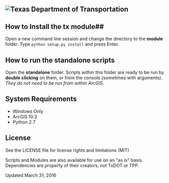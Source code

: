 ![Texas Department of Transportation](https://github.com/TxDOT/python/blob/master/TxDOT_small.png?raw=true)
----------

## How to Install the **tx** module##

Open a new command line session and change the directory to the **module** folder. Type ```python setup.py install``` and press Enter.


## How to run the **standalone** scripts ##

Open the **standalone** folder. Scripts within this folder are ready to be run by **double clicking** on them, or from the console (sometimes with arguments).  *They do not need to be run from within ArcGIS*.

## System Requirements ##
- Windows Only
- ArcGIS 10.3
- Python 2.7


## License ##

See the LICENSE file for license rights and limitations (MIT)

Scripts and Modules are also available for use on an "as is" basis. Dependencies are property of their creators, not TxDOT or TPP.

Updated March 31, 2016
